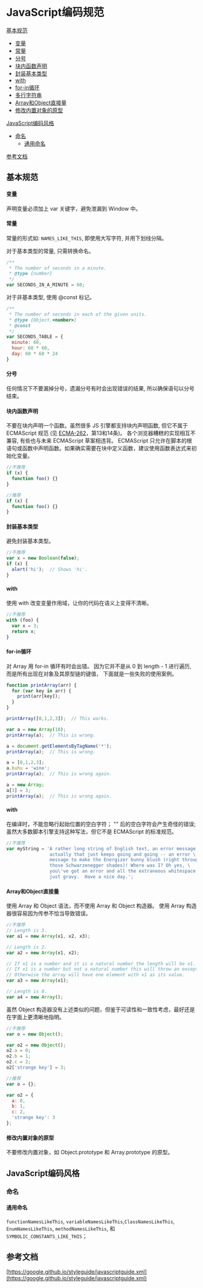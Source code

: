 ﻿
# JavaScript编码规范

[基本规范](#基本规范)
* [变量](#变量)
* [常量](#常量)
* [分号](#分号)
* [块内函数声明](#块内函数声明)
* [封装基本类型](#封装基本类型)
* [with](#with)
* [for-in循环](#for-in循环)
* [多行字符串](#多行字符串)
* [Array和Object直接量](#Array和Object直接量)
* [修改内置对象的原型](#修改内置对象的原型)

[JavaScript编码风格](#javascript编码风格)
* [命名](#命名)
  * [通用命名](#通用命名)

[参考文档](#参考文档)

## 基本规范

#### 变量
声明变量必须加上 var 关键字，避免泄漏到 Window 中。
#### 常量
常量的形式如: `NAMES_LIKE_THIS`, 即使用大写字符, 并用下划线分隔。

对于基本类型的常量, 只需转换命名。
```javascript
/**
 * The number of seconds in a minute.
 * @type {number}
 */
var SECONDS_IN_A_MINUTE = 60;
```
对于非基本类型, 使用 @const 标记。
```javascript
/**
 * The number of seconds in each of the given units.
 * @type {Object.<number>}
 * @const
 */
var SECONDS_TABLE = {
  minute: 60,
  hour: 60 * 60,
  day: 60 * 60 * 24
}
```
#### 分号
任何情况下不要漏掉分号，遗漏分号有时会出现错误的结果, 所以确保语句以分号结束。
#### 块内函数声明
不要在块内声明一个函数。虽然很多 JS 引擎都支持块内声明函数, 但它不属于 ECMAScript 规范 (见 [ECMA-262](http://www.ecma-international.org/publications/standards/Ecma-262.htm)，第13和14条)。 各个浏览器糟糕的实现相互不兼容, 有些也与未来 ECMAScript 草案相违背。 ECMAScript 只允许在脚本的根语句或函数中声明函数。如果确实需要在块中定义函数，建议使用函数表达式来初始化变量。
```javascript
//不推荐
if (x) {
  function foo() {}
}
```
```javascript
//推荐
if (x) {
  function foo() {}
}
```
#### 封装基本类型
避免封装基本类型。
```javascript
//不推荐
var x = new Boolean(false);
if (x) {
  alert('hi');  // Shows 'hi'.
}
```
#### with
使用 with 改变变量作用域，让你的代码在语义上变得不清晰。
```javascript
//不推荐
with (foo) {
  var x = 3;
  return x;
}
```
#### for-in循环
对 Array 用 for-in 循环有时会出错。 因为它并不是从 0 到 length - 1 进行遍历, 而是所有出现在对象及其原型链的键值， 下面就是一些失败的使用案例。
```javascript
function printArray(arr) {
  for (var key in arr) {
    print(arr[key]);
  }
}

printArray([0,1,2,3]);  // This works.

var a = new Array(10);
printArray(a);  // This is wrong.

a = document.getElementsByTagName('*');
printArray(a);  // This is wrong.

a = [0,1,2,3];
a.buhu = 'wine';
printArray(a);  // This is wrong again.

a = new Array;
a[3] = 3;
printArray(a);  // This is wrong again.
```
#### with
在编译时，不能忽略行起始位置的空白字符； "\" 后的空白字符会产生奇怪的错误; 虽然大多数脚本引擎支持这种写法，但它不是 ECMAScript 的标准规范。
```javascript
//不推荐
var myString = 'A rather long string of English text, an error message \
                actually that just keeps going and going -- an error \
                message to make the Energizer bunny blush (right through \
                those Schwarzenegger shades)! Where was I? Oh yes, \
                you\'ve got an error and all the extraneous whitespace is \
                just gravy.  Have a nice day.';
```
#### Array和Object直接量
使用 Array 和 Object 语法，而不使用 Array 和 Object 构造器。
使用 Array 构造器很容易因为传参不恰当导致错误。
```javascript
//不推荐
// Length is 3.
var a1 = new Array(x1, x2, x3);

// Length is 2.
var a2 = new Array(x1, x2);

// If x1 is a number and it is a natural number the length will be x1.
// If x1 is a number but not a natural number this will throw an exception.
// Otherwise the array will have one element with x1 as its value.
var a3 = new Array(x1);

// Length is 0.
var a4 = new Array();
```
虽然 Object 构造器没有上述类似的问题，但鉴于可读性和一致性考虑，最好还是在字面上更清晰地指明。
```javascript
//不推荐
var o = new Object();

var o2 = new Object();
o2.a = 0;
o2.b = 1;
o2.c = 2;
o2['strange key'] = 3;
```
```javascript
//推荐
var o = {};

var o2 = {
  a: 0,
  b: 1,
  c: 2,
  'strange key': 3
};
```
#### 修改内置对象的原型
不要修改内置对象，如 Object.prototype 和 Array.prototype 的原型。

## JavaScript编码风格

### 命名
#### 通用命名
`functionNamesLikeThis`, `variableNamesLikeThis`,`ClassNamesLikeThis`, `EnumNamesLikeThis`, `methodNamesLikeThis`, 和 `SYMBOLIC_CONSTANTS_LIKE_THIS`；

## 参考文档
[https://google.github.io/styleguide/javascriptguide.xml](https://google.github.io/styleguide/javascriptguide.xml)